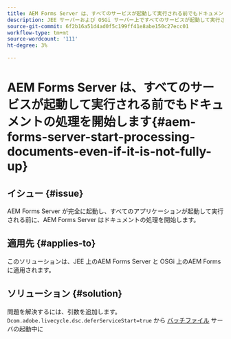 ```yaml
---
title: AEM Forms Server は、すべてのサービスが起動して実行される前でもドキュメントの処理を開始します。
description: JEE サーバーおよび OSGi サーバー上ですべてのサービスが起動して実行される前でも、AEM Formsサーバーはドキュメントの処理を開始します。
source-git-commit: 6f2b16a51d4ad0f5c199ff41e8abe150c27ecc01
workflow-type: tm+mt
source-wordcount: '111'
ht-degree: 3%

---
```


# AEM Forms Server は、すべてのサービスが起動して実行される前でもドキュメントの処理を開始します{#aem-forms-server-start-processing-documents-even-if-it-is-not-fully-up}

## イシュー {#issue}

<!--When user restarts AEM Forms server, the current calling processes or services still continue such as rendering PDF documents and more. It causes the restart of the AEM Forms server to not startup correctly.-->

AEM Forms Server が完全に起動し、すべてのアプリケーションが起動して実行される前に、AEM Forms Server はドキュメントの処理を開始します。


## 適用先 {#applies-to}

このソリューションは、JEE 上のAEM Forms Server と OSGi 上のAEM Formsに適用されます。

## ソリューション {#solution}

問題を解決するには、引数を追加します。 `Dcom.adobe.livecycle.dsc.deferServiceStart=true` から [バッチファイル](https://experienceleague.adobe.com/docs/experience-manager-65/deploying/deploying/command-line-start-and-stop.html#windows-platform-start-bat-script-example) サーバの起動中に
